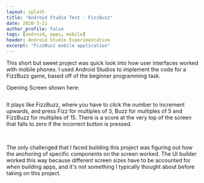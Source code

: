 ```yaml
---
layout: splash
title: "Android Studio Test - FizzBuzz"
date: 2020-3-11
author_profile: false
tags: [android, apps, mobile]
header: Android Studio Experimentation
excerpt: "FizzBuzz mobile application"
---
```

This short but sweet project was quick look into how user interfaces worked with
mobile phones. I used Android Studios to implement the code for a FizzBuzz game, based
off of the beginner programming task.

Opening Screen shown here:

<img src="{{ site.url }}{{ site.baseurl }}/images/fizzbuzz/fizzbuzz1.jpg" alt="">

It plays like FizzBuzz, where you have to click the number to increment upwards, and
press Fizz for multiples of 3, Buzz for multiples of 5 and FizzBuzz for multiples of 15.
There is a score at the very top of the screen that falls to zero if the incorrect
button is pressed.

<img src="{{ site.url }}{{ site.baseurl }}/images/fizzbuzz/fizzbuzz2.jpg" alt="">
<img src="{{ site.url }}{{ site.baseurl }}/images/fizzbuzz/fizzbuzz1.JPG" alt="">

The only challenged that I faced building this project was figuring out how the anchoring
of specific components on the screen worked. The UI builder worked this way because
different screen sizes have to be accounted for when building apps, and it's not something
I typically thought about before taking on this project.
